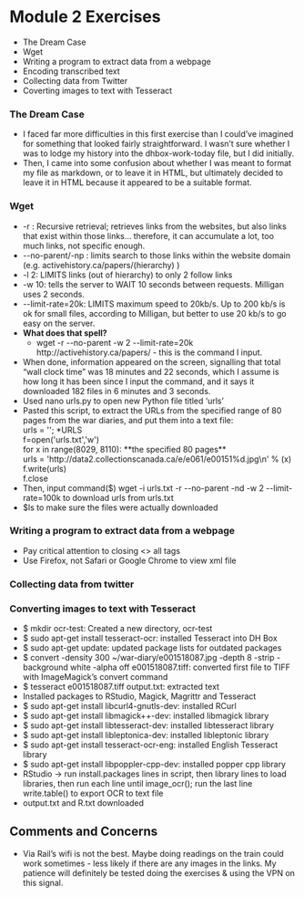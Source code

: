 # Module 2 Exercises
<ul>
<li>The Dream Case</li>
<li>Wget</li>
<li>Writing a program to extract data from a webpage</li>
<li>Encoding transcribed text</li>
<li>Collecting data from Twitter</li>
<li>Coverting images to text with Tesseract</li>
</ul>

### The Dream Case

<ul>
<li>I faced far more difficulties in this first exercise than I could&rsquo;ve imagined for something that looked fairly straightforward. I wasn&rsquo;t sure whether I was to lodge my history into the dhbox-work-today file, but I did initially.</li>
<li>Then, I came into some confusion about whether I was meant to format my file as markdown, or to leave it in HTML, but ultimately decided to leave it in HTML because it appeared to be a suitable format.</li>
</ul>

### Wget

<ul>
<li>-r : Recursive retrieval; retrieves links from the websites, but also links that exist within those links&hellip; therefore, it can accumulate a lot, too much links, not specific enough. </li>
<li>--no-parent/-np : limits search to those links within the website domain (e.g. activehistory.ca/papers/(hierarchy) )</li>
<li>-l 2: LIMITS links (out of hierarchy) to only 2 follow links</li>
<li>-w 10: tells the server to WAIT 10 seconds between requests. Milligan uses 2 seconds. </li>
<li>--limit-rate=20k: LIMITS maximum speed to 20kb/s. Up to 200 kb/s is ok for small files, according to Milligan, but better to use 20 kb/s to go easy on the server. </li>
<li><strong>What does that spell?</strong>
<ul>
<li>wget -r --no-parent -w 2 --limit-rate=20k http://activehistory.ca/papers/ - this is the command I input.</li>
</ul>
</li>
<li>When done, information appeared on the screen, signalling that total &ldquo;wall clock time&rdquo; was 18 minutes and 22 seconds, which I assume is how long it has been since I input the command, and it says it downloaded 182 files in 6 minutes and 3 seconds.</li>
<li>Used nano urls.py to open new Python file titled &lsquo;urls&rsquo;</li>
<li>Pasted this script, to extract the URLs from the specified range of 80 pages from the war diaries, and put them into a text file:<br />urls = ''; *URLS <br />f=open('urls.txt','w') <br />for x in range(8029, 8110): **the specified 80 pages**<br /> urls = 'http://data2.collectionscanada.ca/e/e061/e00151%d.jpg\n' % (x)<br /> f.write(urls)<br />f.close</li>
<li>Then, input command($) wget -i urls.txt -r --no-parent -nd -w 2 --limit-rate=100k to download urls from urls.txt</li>
<li>$ls to make sure the files were actually downloaded</li>
</ul>

### Writing a program to extract data from a webpage

<ul>
<li>Pay critical attention to closing &lt;&gt; all tags</li>
<li>Use Firefox, not Safari or Google Chrome to view xml file</li>
</ul>

### Collecting data from twitter

### Converting images to text with Tesseract

<ul>
<li>$ mkdir ocr-test: Created a new directory, ocr-test</li>
<li>$ sudo apt-get install tesseract-ocr: installed Tesseract into DH Box</li>
<li>$ sudo apt-get update: updated package lists for outdated packages</li>
<li>$ convert -density 300 ~/war-diary/e001518087.jpg -depth 8 -strip -background white -alpha off e001518087.tiff: converted first file to TIFF with ImageMagick&rsquo;s convert command</li>
<li>$ tesseract e001518087.tiff output.txt: extracted text</li>
<li>Installed packages to RStudio, Magick, Magrittr and Tesseract</li>
<li>$ sudo apt-get install libcurl4-gnutls-dev: installed RCurl</li>
<li>$ sudo apt-get install libmagick++-dev: installed libmagick library</li>
<li>$ sudo apt-get install libtesseract-dev: installed libtesseract library</li>
<li>$ sudo apt-get install libleptonica-dev: installed libleptonic library</li>
<li>$ sudo apt-get install tesseract-ocr-eng: installed English Tesseract library</li>
<li>$ sudo apt-get install libpoppler-cpp-dev: installed popper cpp library</li>
<li>RStudio -&gt; run install.packages lines in script, then library lines to load libraries, then run each line until image_ocr(); run the last line write.table() to export OCR to text file</li>
<li>output.txt and R.txt downloaded</li>
</ul>

## Comments and Concerns

<ul>
<li>Via Rail&rsquo;s wifi is not the best. Maybe doing readings on the train could work sometimes - less likely if there are any images in the links. My patience will definitely be tested doing the exercises &amp; using the VPN on this signal. </li>
</ul>
